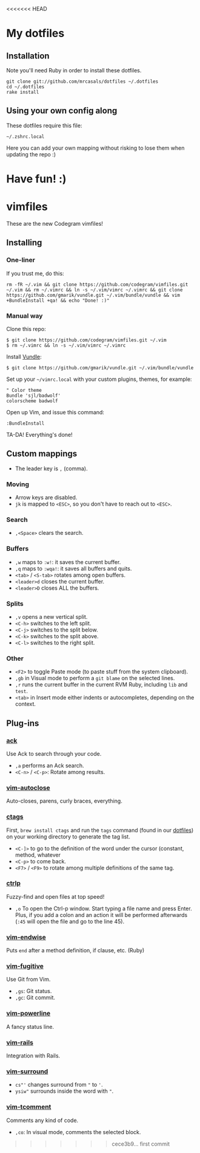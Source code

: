 <<<<<<< HEAD
# My dotfiles

## Installation

Note you'll need Ruby in order to install these dotfiles.

```
git clone git://github.com/mrcasals/dotfiles ~/.dotfiles
cd ~/.dotfiles
rake install
```

## Using your own config along

These dotfiles require this file:

```
~/.zshrc.local
```

Here you can add your own mapping without risking to lose them when updating the repo :)

Have fun! :)
=======
# vimfiles

These are the new Codegram vimfiles!

## Installing

### One-liner

If you trust me, do this:

    rm -fR ~/.vim && git clone https://github.com/codegram/vimfiles.git ~/.vim && rm ~/.vimrc && ln -s ~/.vim/vimrc ~/.vimrc && git clone https://github.com/gmarik/vundle.git ~/.vim/bundle/vundle && vim +BundleInstall +qa! && echo "Done! :)"

### Manual way

Clone this repo:

    $ git clone https://github.com/codegram/vimfiles.git ~/.vim
    $ rm ~/.vimrc && ln -s ~/.vim/vimrc ~/.vimrc

Install [Vundle](https://github.com/gmarik/vundle):

    $ git clone https://github.com/gmarik/vundle.git ~/.vim/bundle/vundle

Set up your `~/vimrc.local` with your custom plugins, themes, for example:

    " Color theme
    Bundle 'sjl/badwolf'
    colorscheme badwolf

Open up Vim, and issue this command:

    :BundleInstall

TA-DA! Everything's done!

## Custom mappings

* The leader key is `,` (comma).

### Moving
* Arrow keys are disabled.
* `jk` is mapped to `<ESC>`, so you don't have to reach out to `<ESC>`.

### Search
* `,<Space>` clears the search.

### Buffers
* `,w` maps to `:w!`: it saves the current buffer.
* `,q` maps to `:wqa!`: it saves all buffers and quits.
* `<tab>` / `<S-tab>` rotates among open buffers.
* `<leader>d` closes the current buffer.
* `<leader>D` closes ALL the buffers.

### Splits
* `,v` opens a new vertical split.
* `<C-h>` switches to the left split.
* `<C-j>` switches to the split below.
* `<C-k>` switches to the split above.
* `<C-l>` switches to the right split.

### Other

* `<F2>` to toggle Paste mode (to paste stuff from the system clipboard).
* `,gb` in Visual mode to perform a `git blame` on the selected lines.
* `,r` runs the current buffer in the current RVM Ruby, including `lib` and
  `test`.
* `<tab>` in Insert mode either indents or autocompletes, depending on the
  context.

## Plug-ins

### [ack](https://github.com/mileszs/ack.vim)

Use Ack to search through your code.

* `,a` performs an Ack search.
* `<C-n>` / `<C-p>`: Rotate among results.

### [vim-autoclose](https://github.com/Townk/vim-autoclose)

Auto-closes, parens, curly braces, everything.

### [ctags](https://github.com/vim-scripts/ctags)

First, `brew install ctags` and run the `tags` command (found in our
[dotfiles](http://github.com/codegram/dotfiles)) on your working directory to
generate the tag list.

* `<C-]>` to go to the definition of the word under the cursor (constant,
  method, whatever
* `<C-p>` to come back.
* `<F7>` / `<F9>` to rotate among multiple definitions of the same tag.

### [ctrlp](https://github.com/kien/ctrlp)

Fuzzy-find and open files at top speed!

* `,o` To open the Ctrl-p window. Start typing a file name and press Enter.
  Plus, if you add a colon and an action it will be performed afterwards
  (`:45` will open the file and go to the line 45).

### [vim-endwise](https://github.com/tpope/vim-endwise)

Puts `end` after a method definition, if clause, etc. (Ruby)

### [vim-fugitive](https://github.com/tpope/vim-powerline)

Use Git from Vim.

* `,gs`: Git status.
* `,gc`: Git commit.

### [vim-powerline](https://github.com/Lokaltog/vim-powerline)

A fancy status line.

### [vim-rails](https://github.com/tpope/vim-rails)

Integration with Rails.

### [vim-surround](https://github.com/tpope/vim-surround)

* `cs"'` changes surround from `"` to `'`.
* `ysiw"` surrounds inside the word with `"`.

### [vim-tcomment](https://github.com/jmartindf/vim-tcomment)

Comments any kind of code.

* `,co`: In visual mode, comments the selected block.
>>>>>>> cece3b9... first commit
